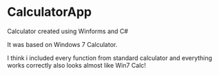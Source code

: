 # CalculatorApp
Calculator created using Winforms and C#

It was based on Windows 7 Calculator.

I think i included every function from standard calculator and everything works correctly also looks almost like Win7 Calc!

